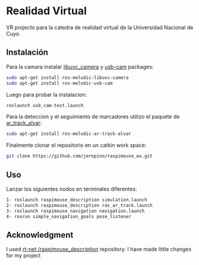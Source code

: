 # Realidad Virtual
VR projecto para la catedra de realidad virtual de la Universidad Nacional de Cuyo.

## Instalación
Para la camara instalar [libuvc_camera](https://wiki.ros.org/libuvc_camera) y [usb-cam](https://wiki.ros.org/usb_cam) packages:

```bash
sudo apt-get install ros-melodic-libuvc-camera
sudo apt-get install ros-melodic-usb-cam
```

Luego para probar la instalacion:

```bash
roslaunch usb_cam-test.launch
```
Para la deteccion y el seguimiento de marcadores utilizo el paquete de [ar_track_alvar](http://wiki.ros.org/ar_track_alvar):

```bash
sudo apt-get install ros-melodic-ar-track-alvar 
```
Finalmente clonar el repositorio en un catkin work space:

```bash
git clone https://github.com/jerepino/raspimouse_ws.git
```

## Uso
Lanzar los siguientes nodos en terminales diferentes:

```bash
1- roslaunch raspimouse_description simulation.launch
2- roslaunch raspimouse_description ras_ar_track.launch
3- roslaunch raspimouse_navigation navigation.launch
4- rosrun simple_navigation_goals pose_listener
```

## Acknowledgment
I used [rt-net /raspimouse_description](https://github.com/rt-net/raspimouse_description) repository. I have made little changes for my project
